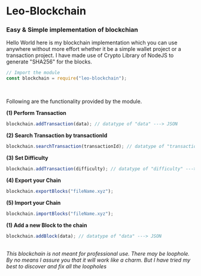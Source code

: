 # Leo-Blockchain

### Easy & Simple implementation of blockchian

Hello World here is my blockchain implementation which you can use anywhere without more effort whether it be a simple wallet project or a transaction project. I have made use of Crypto Library of NodeJS to generate "SHA256" for the blocks.

```jsx
// Import the module
const blockchain = require("leo-blockchain");
```

<br/>

Following are the functionality provided by the module.

<b>(1) Perform Transaction</b>

```jsx
blockchain.addTransaction(data); // datatype of "data" ---> JSON
```

<b>(2) Search Transaction by transactionId</b>

```jsx
blockchain.searchTransaction(transactionId); // datatype of "transactionId" ---> Number
```

<b>(3) Set Difficulty</b>

```jsx
blockchain.addTransaction(difficulty); // datatype of "difficulty" ---> Number
```

<b>(4) Export your Chain</b>

```jsx
blockchain.exportBlocks("fileName.xyz");
```

<b>(5) Import your Chain</b>

```jsx
blockchain.importBlocks("fileName.xyz");
```

<b>(1) Add a new Block to the chain</b>

```jsx
blockchain.addBlock(data); // datatype of "data" ---> JSON
```

<br/>
<i>This blockchain is not meant for professional use. There may be loophole. By no means I assure you that it will work like a charm. But I have tried my best to discover and fix all the loopholes</i>
